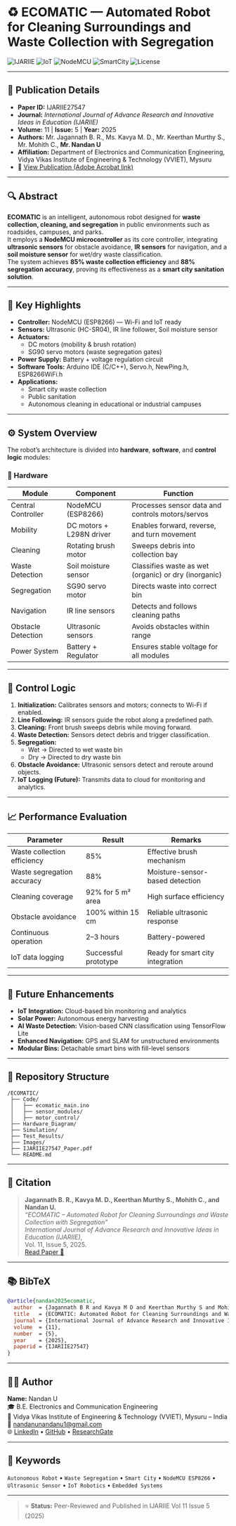 
# ♻️ ECOMATIC — Automated Robot for Cleaning Surroundings and Waste Collection with Segregation

![IJARIIE](https://img.shields.io/badge/IJARIIE-Published-blue?style=for-the-badge)
![IoT](https://img.shields.io/badge/IoT-Enabled-orange?style=for-the-badge)
![NodeMCU](https://img.shields.io/badge/NodeMCU-ESP8266-green?style=for-the-badge)
![SmartCity](https://img.shields.io/badge/Smart_City-Automation-lightblue?style=for-the-badge)
![License](https://img.shields.io/badge/License-Academic_Publication-lightgrey?style=for-the-badge)

---

## 📄 Publication Details
- **Paper ID:** IJARIIE27547  
- **Journal:** *International Journal of Advance Research and Innovative Ideas in Education (IJARIIE)*  
- **Volume:** 11 | **Issue:** 5 | **Year:** 2025  
- **Authors:** Mr. Jagannath B. R., Ms. Kavya M. D., Mr. Keerthan Murthy S., Mr. Mohith C., **Mr. Nandan U**  
- **Affiliation:** Department of Electronics and Communication Engineering, Vidya Vikas Institute of Engineering & Technology (VVIET), Mysuru  
- 📎 [View Publication (Adobe Acrobat link)](https://acrobat.adobe.com/id/urn:aaid:sc:AP:f18d95d4-6ec1-4f48-8f9b-eedbb86a6b4c)

---

## 🔍 Abstract
**ECOMATIC** is an intelligent, autonomous robot designed for **waste collection, cleaning, and segregation** in public environments such as roadsides, campuses, and parks.  
It employs a **NodeMCU microcontroller** as its core controller, integrating **ultrasonic sensors** for obstacle avoidance, **IR sensors** for navigation, and a **soil moisture sensor** for wet/dry waste classification.  
The system achieves **85% waste collection efficiency** and **88% segregation accuracy**, proving its effectiveness as a **smart city sanitation solution**.

---

## 🧠 Key Highlights
- **Controller:** NodeMCU (ESP8266) — Wi-Fi and IoT ready  
- **Sensors:** Ultrasonic (HC-SR04), IR line follower, Soil moisture sensor  
- **Actuators:**  
  - DC motors (mobility & brush rotation)  
  - SG90 servo motors (waste segregation gates)  
- **Power Supply:** Battery + voltage regulation circuit  
- **Software Tools:** Arduino IDE (C/C++), Servo.h, NewPing.h, ESP8266WiFi.h  
- **Applications:**  
  - Smart city waste collection  
  - Public sanitation  
  - Autonomous cleaning in educational or industrial campuses  

---

## ⚙️ System Overview
The robot’s architecture is divided into **hardware**, **software**, and **control logic** modules:

### 🔧 Hardware
| Module | Component | Function |
|--------|------------|-----------|
| Central Controller | NodeMCU (ESP8266) | Processes sensor data and controls motors/servos |
| Mobility | DC motors + L298N driver | Enables forward, reverse, and turn movement |
| Cleaning | Rotating brush motor | Sweeps debris into collection bay |
| Waste Detection | Soil moisture sensor | Classifies waste as wet (organic) or dry (inorganic) |
| Segregation | SG90 servo motor | Directs waste into correct bin |
| Navigation | IR line sensors | Detects and follows cleaning paths |
| Obstacle Detection | Ultrasonic sensors | Avoids obstacles within range |
| Power System | Battery + Regulator | Ensures stable voltage for all modules |

---

## 🧭 Control Logic
1. **Initialization:** Calibrates sensors and motors; connects to Wi-Fi if enabled.  
2. **Line Following:** IR sensors guide the robot along a predefined path.  
3. **Cleaning:** Front brush sweeps debris while moving forward.  
4. **Waste Detection:** Sensors detect debris and trigger classification.  
5. **Segregation:**  
   - Wet → Directed to wet waste bin  
   - Dry → Directed to dry waste bin  
6. **Obstacle Avoidance:** Ultrasonic sensors detect and reroute around objects.  
7. **IoT Logging (Future):** Transmits data to cloud for monitoring and analytics.

---

## 📈 Performance Evaluation
| Parameter | Result | Remarks |
|------------|---------|----------|
| Waste collection efficiency | 85% | Effective brush mechanism |
| Waste segregation accuracy | 88% | Moisture-sensor-based detection |
| Cleaning coverage | 92% for 5 m² area | High surface efficiency |
| Obstacle avoidance | 100% within 15 cm | Reliable ultrasonic response |
| Continuous operation | 2–3 hours | Battery-powered |
| IoT data logging | Successful prototype | Ready for smart city integration |

---

## 🌱 Future Enhancements
- **IoT Integration:** Cloud-based bin monitoring and analytics  
- **Solar Power:** Autonomous energy harvesting  
- **AI Waste Detection:** Vision-based CNN classification using TensorFlow Lite  
- **Enhanced Navigation:** GPS and SLAM for unstructured environments  
- **Modular Bins:** Detachable smart bins with fill-level sensors  

---

## 🧩 Repository Structure
```
/ECOMATIC/
 ├── Code/
 │   ├── ecomatic_main.ino
 │   ├── sensor_modules/
 │   ├── motor_control/
 ├── Hardware_Diagram/
 ├── Simulation/
 ├── Test_Results/
 ├── Images/
 ├── IJARIIE27547_Paper.pdf
 └── README.md
```

---

## 📘 Citation
> **Jagannath B. R., Kavya M. D., Keerthan Murthy S., Mohith C., and Nandan U.**  
> *“ECOMATIC – Automated Robot for Cleaning Surroundings and Waste Collection with Segregation”*  
> *International Journal of Advance Research and Innovative Ideas in Education (IJARIIE)*,  
> Vol. 11, Issue 5, 2025.  
> [Read Paper 📄](https://ijariie.com/FormDetails.aspx?MenuScriptId=27547)

---

## 📚 BibTeX
```bibtex
@article{nandan2025ecomatic,
  author  = {Jagannath B R and Kavya M D and Keerthan Murthy S and Mohith C and Nandan U},
  title   = {ECOMATIC: Automated Robot for Cleaning Surroundings and Waste Collection with Segregation},
  journal = {International Journal of Advance Research and Innovative Ideas in Education (IJARIIE)},
  volume  = {11},
  number  = {5},
  year    = {2025},
  paperid = {IJARIIE27547}
}
```

---

## 👨‍💻 Author
**Name:** Nandan U  
🎓 B.E. Electronics and Communication Engineering  
🏫 Vidya Vikas Institute of Engineering & Technology (VVIET), Mysuru – India  
📧 nandanunandanu1@gmail.com  
🌐 [LinkedIn](https://www.linkedin.com/in/nandan-u-473a85226/) • [GitHub](https://github.com/Nandronic) • [ResearchGate](#)

---

## 🏁 Keywords
`Autonomous Robot` • `Waste Segregation` • `Smart City` • `NodeMCU ESP8266` • `Ultrasonic Sensor` • `IoT Robotics` • `Embedded Systems`

---

> ⭐ **Status:** Peer-Reviewed and Published in IJARIIE Vol 11 Issue 5 (2025)
